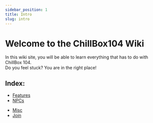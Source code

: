```yaml
---
sidebar_position: 1
title: Intro
slug: intro
---
```


# Welcome to the ChillBox104 Wiki
In this wiki site, you will be able to learn everything that has to do with ChillBox 104. <br />
Do you feel stuck? You are in the right place!

## Index:
<!-- TODO: Uncomment when added -->
- [Features](/docs/category/features/)
- [NPCs](/docs/category/npcs/)
<!-- - [Zones](/docs/category/zones/) -->
- [Misc](/docs/category/miscellaneous/)
- [Join](/docs/play)
